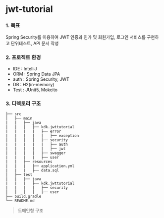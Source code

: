 # jwt-tutorial
### 1. 목표
Spring Security를 이용하여 JWT 인증과 인가 및 회원가입, 로그인 서비스를 구현하고 단위테스트, API 문서 작성

### 2. 프로젝트 환경
- IDE : IntelliJ
- ORM : Spring Data JPA
- auth : Spring Security, JWT
- DB : H2(in-memory)
- Test : JUnit5, Mokcito

### 3. 디렉토리 구조
    ├── src
    │   ├── main
    |   |   ├── java
    |   |   |   ├── kdk.jwttutorial
    |   |   |   |   ├── error
    |   |   |   |   |   ├── exception
    |   |   |   |   ├── security
    |   |   |   |   |   ├── auth
    |   |   |   |   |   ├── jwt
    |   |   |   |   ├── swagger
    |   |   |   |   ├── user
    |   |   ├── resources
    |   |   |   ├── application.yml
    |   |   |   ├── data.sql
    │   ├── test
    |   |   ├── java
    |   |   |   ├── kdk.jwttutorial
    |   |   |   |   ├── security
    |   |   |   |   ├── user
    ├── build.gradle
    └── README.md
> 도메인형 구조
